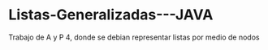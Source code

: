 # Listas-Generalizadas---JAVA
Trabajo de A y P 4, donde se debian representar listas por medio de nodos 
